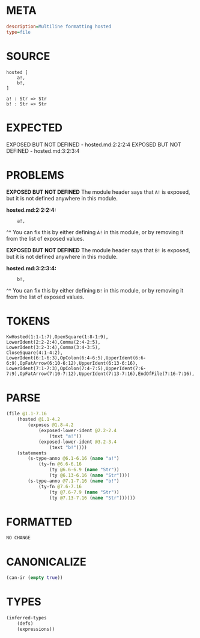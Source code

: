 # META
~~~ini
description=Multiline formatting hosted
type=file
~~~
# SOURCE
~~~roc
hosted [
	a!,
	b!,
]

a! : Str => Str
b! : Str => Str
~~~
# EXPECTED
EXPOSED BUT NOT DEFINED - hosted.md:2:2:2:4
EXPOSED BUT NOT DEFINED - hosted.md:3:2:3:4
# PROBLEMS
**EXPOSED BUT NOT DEFINED**
The module header says that `A!` is exposed, but it is not defined anywhere in this module.

**hosted.md:2:2:2:4:**
```roc
	a!,
```
 ^^
You can fix this by either defining `A!` in this module, or by removing it from the list of exposed values.

**EXPOSED BUT NOT DEFINED**
The module header says that `B!` is exposed, but it is not defined anywhere in this module.

**hosted.md:3:2:3:4:**
```roc
	b!,
```
 ^^
You can fix this by either defining `B!` in this module, or by removing it from the list of exposed values.

# TOKENS
~~~zig
KwHosted(1:1-1:7),OpenSquare(1:8-1:9),
LowerIdent(2:2-2:4),Comma(2:4-2:5),
LowerIdent(3:2-3:4),Comma(3:4-3:5),
CloseSquare(4:1-4:2),
LowerIdent(6:1-6:3),OpColon(6:4-6:5),UpperIdent(6:6-6:9),OpFatArrow(6:10-6:12),UpperIdent(6:13-6:16),
LowerIdent(7:1-7:3),OpColon(7:4-7:5),UpperIdent(7:6-7:9),OpFatArrow(7:10-7:12),UpperIdent(7:13-7:16),EndOfFile(7:16-7:16),
~~~
# PARSE
~~~clojure
(file @1.1-7.16
	(hosted @1.1-4.2
		(exposes @1.8-4.2
			(exposed-lower-ident @2.2-2.4
				(text "a!"))
			(exposed-lower-ident @3.2-3.4
				(text "b!"))))
	(statements
		(s-type-anno @6.1-6.16 (name "a!")
			(ty-fn @6.6-6.16
				(ty @6.6-6.9 (name "Str"))
				(ty @6.13-6.16 (name "Str"))))
		(s-type-anno @7.1-7.16 (name "b!")
			(ty-fn @7.6-7.16
				(ty @7.6-7.9 (name "Str"))
				(ty @7.13-7.16 (name "Str"))))))
~~~
# FORMATTED
~~~roc
NO CHANGE
~~~
# CANONICALIZE
~~~clojure
(can-ir (empty true))
~~~
# TYPES
~~~clojure
(inferred-types
	(defs)
	(expressions))
~~~
